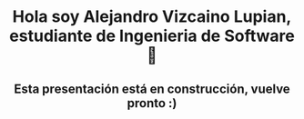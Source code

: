 <div align="center"> 
  <h1>Hola soy Alejandro Vizcaino Lupian, estudiante de Ingenieria de Software 👋</h1>
</div>

<h2 align="center">Esta presentación está en construcción, vuelve pronto :)</h2>
<!--
**Anepian/Anepian** is a ✨ _special_ ✨ repository because its `README.md` (this file) appears on your GitHub profile.

Here are some ideas to get you started:

- 🔭 I’m currently working on ...
- 🌱 I’m currently learning ...
- 👯 I’m looking to collaborate on ...
- 🤔 I’m looking for help with ...
- 💬 Ask me about ...
- 📫 How to reach me: ...
- 😄 Pronouns: ...
- ⚡ Fun fact: ...
-->
